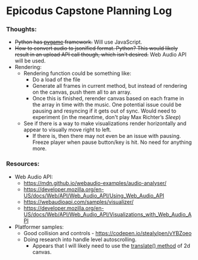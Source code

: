 # Epicodus Capstone Planning Log

### Thoughts:
* ~~Python has [pygame](https://www.pygame.org/news) framework.~~ Will use JavaScript.
* ~~How to convert audio to jsonified format. Python? This would likely result in an upload API call though, which isn't desired.~~ Web Audio API will be used.
* Rendering:
  * Rendering function could be something like: 
    * Do a load of the file
    * Generate all frames in current method, but instead of rendering on the canvas, push them all to an array.
    * Once this is finished, rerender canvas based on each frame in the array in time with the music. One potential issue could be pausing and resyncing if it gets out of sync. Would need to experiment (in the meantime, don't play Max Richter’s _Sleep_)
  * See if there is a way to make visualizations render horizontally and appear to visually move right to left. 
    * If there is, then there may not even be an issue with pausing. Freeze player when pause button/key is hit. No need for anything more.

### Resources:
* Web Audio API:
  * https://mdn.github.io/webaudio-examples/audio-analyser/
  * https://developer.mozilla.org/en-US/docs/Web/API/Web_Audio_API/Using_Web_Audio_API
  * https://webaudioapi.com/samples/visualizer/
  * https://developer.mozilla.org/en-US/docs/Web/API/Web_Audio_API/Visualizations_with_Web_Audio_API
* Platformer samples:
  * Good collision and controls - https://codepen.io/stealy/pen/vYBZoeo
  * Doing research into handle level autoscrolling.
    * Appears that I will likely need to use the [translate() method](https://developer.mozilla.org/en-US/docs/Web/API/CanvasRenderingContext2D/translate) of 2d canvas.